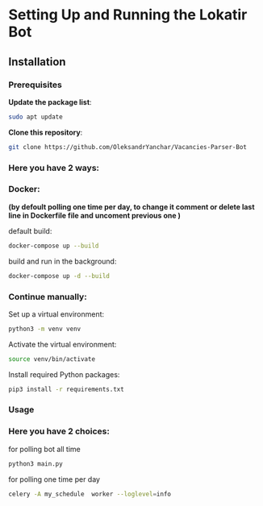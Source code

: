 # Setting Up and Running the Lokatir Bot


## Installation


### Prerequisites

 **Update the package list**:

```bash
sudo apt update
```
      
 **Clone this repository**:

```bash
git clone https://github.com/OleksandrYanchar/Vacancies-Parser-Bot
```

### Here you have 2 ways:

### Docker:
**(by defoult polling one time per day, to change it comment or delete last line in Dockerfile file and uncoment previous one )**

default build:
```bash
docker-compose up --build
```
build and run in the background:
```bash
docker-compose up -d --build
```

### Continue manually:

Set up a virtual environment:

```bash
python3 -m venv venv
```

 Activate the virtual environment:
    
```bash
source venv/bin/activate
```
 Install required Python packages:

```bash
pip3 install -r requirements.txt
```
### Usage 

### Here you have 2 choices:

for polling bot all time

```bash
python3 main.py
```
for polling one time per day

```bash
celery -A my_schedule  worker --loglevel=info
```